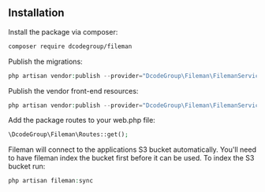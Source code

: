 ## Installation

Install the package via composer:

```bash
composer require dcodegroup/fileman
```

Publish the migrations:

```php
php artisan vendor:publish --provider="DcodeGroup\Fileman\FilemanServiceProvider" --tag="migrations"
```

Publish the vendor front-end resources:

```php
php artisan vendor:publish --provider="DcodeGroup\Fileman\FilemanServiceProvider" --tag="styles"
```

Add the package routes to your web.php file:
```php
\DcodeGroup\Fileman\Routes::get();
```

Fileman will connect to the applications S3 bucket automatically. You'll need to have fileman index the bucket first before it can be used. To index the S3 bucket run:
```php
php artisan fileman:sync
```